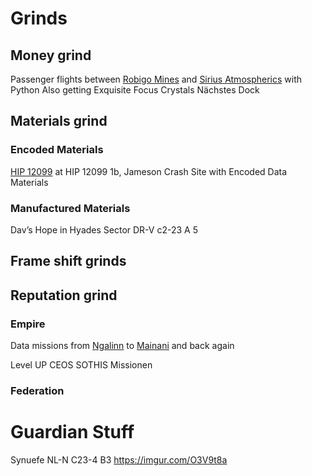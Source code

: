# Grinds
## Money grind
Passenger flights between [Robigo Mines](https://inara.cz/galaxy-station/42265/) and [Sirius Atmospherics](https://inara.cz/galaxy-station/151365/) with Python
Also getting Exquisite Focus Crystals
Nächstes Dock
## Materials grind
### Encoded Materials
[HIP 12099](https://inara.cz/galaxy-starsystem/47296/) at HIP 12099 1b, Jameson Crash Site with
Encoded Data Materials

### Manufactured Materials
Dav’s Hope in Hyades Sector DR-V c2-23 A 5
## Frame shift grinds

## Reputation grind
### Empire
Data missions from [Ngalinn](https://inara.cz/galaxy-station/37051/) to [Mainani](https://inara.cz/galaxy-station/35821/) and back again

Level UP CEOS SOTHIS Missionen

### Federation

# Guardian Stuff
Synuefe NL-N C23-4 B3 https://imgur.com/O3V9t8a
